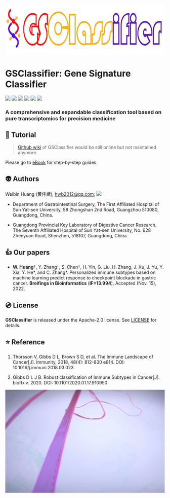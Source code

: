 <p align="left">
<a href="https://github.com/huangwb8/GSClassifier"><img src="https://github.com/huangwb8/test_file/blob/master/GSClassifier/logo%20for%20GSClassifier.jpg?raw=true" height="160"> </a>
</p>

# GSClassifier: Gene Signature Classifier

<p align="left">
<a href=""><img src="https://img.shields.io/github/r-package/v/huangwb8/GSClassifier"></a>
<a href="https://github.com/huangwb8/GSClassifier/blob/master/license.txt"><img src="https://shields.io/badge/license-Apache%202-blue"></a>
<a href=""><img src="https://img.shields.io/badge/platform-windows%20%7C%20linux-lightgrey"></a>
<a href=""><img src="https://img.shields.io/github/commit-activity/m/huangwb8/GSClassifier"></a>
<a href=""><img src="https://img.shields.io/github/stars/huangwb8/GSClassifier?style=social"></a>
<a href="https://github.com/huangwb8/GSClassifier/issues"><img src="https://img.shields.io/github/issues-raw/huangwb8/GSClassifier"></a>
</p>

### A comprehensive and expandable classification tool  based on pure transcriptomics for precision medicine


## :camel: Tutorial

> [Github wiki](https://github.com/huangwb8/GSClassifier/wiki) of GSClassifier would be still online but not maintained anymore.

Please go to [eBook](https://huangwb8.github.io/GSClassifier.principle/) for step-by-step guides.


## :alien: Authors

Weibin Huang (黄伟斌);  <hwb2012@qq.com>;  <a href="https://blognas.hwb0307.com/thankyou"><img src="https://img.shields.io/badge/say-thanks-ff69b4.svg"></a>

+ Department of Gastrointestinal Surgery, The First Affiliated Hospital of Sun Yat-sen University, 58 Zhongshan 2nd Road, Guangzhou 510080, Guangdong, China.

+ Guangdong Provincial Key Laboratory of Digestive Cancer Research, The Seventh Affiliated Hospital of Sun Yat-sen University, No. 628 Zhenyuan Road, Shenzhen, 518107, Guangdong, China.

## :+1: Our papers

+ **W. Huang**†, Y. Zhang†, S. Chen†, H. Yin, G. Liu, H. Zhang, J. Xu, J. Yu, Y. Xia, Y. He\*, and C. Zhang\*. Personalized immune subtypes based on machine learning predict response to checkpoint blockade in gastric cancer. **Breifings in Bioinformatics** (**IF=13.994**), Accepted (Nov. 15), 2022.

## :cd: License

**GSClassifier** is released under the Apache-2.0 license. See [LICENSE](https://github.com/huangwb8/GSClassifier/blob/master/license.txt) for details.

## :star: Reference

1. Thorsson V, Gibbs D L, Brown S D, et al. The Immune Landscape of Cancer[J]. Immunity, 2018, 48(4): 812-830 e814.  DOI: 10.1016/j.immuni.2018.03.023

2. Gibbs D L J B. Robust classification of Immune Subtypes in Cancer[J]. bioRxiv.  2020. DOI: 10.1101/2020.01.17.910950

<p align="center">
<a href="https://github.com/huangwb8/GSClassifier"><img src="https://github.com/huangwb8/test_file/blob/master/GSClassifier/backgroud_for_GS_2.jpg?raw=true" width="900"> </a>
</p>
